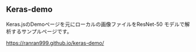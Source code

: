 ## Keras-demo
Keras.jsのDemoページを元にローカルの画像ファイルをResNet-50 モデルで解析するサンプルページです。

https://ranran999.github.io/keras-demo/


